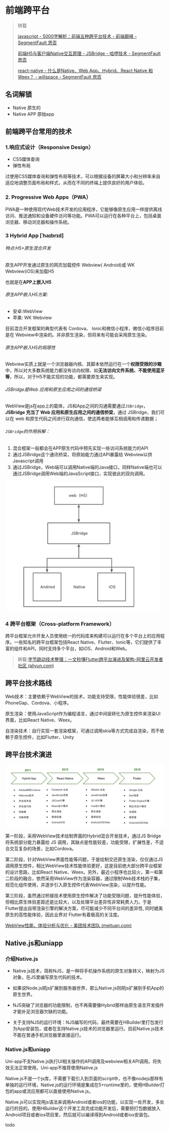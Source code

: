 #  前端跨平台

> 转载
>
> [javascript - 5000字解析：前端五种跨平台技术 - 前端巅峰 - SegmentFault 思否](https://segmentfault.com/a/1190000022106809)
>
> [前端H5与客户端Native交互原理 - JSBridge - 哈啰技术 - SegmentFault 思否](https://segmentfault.com/a/1190000044803959)
>
> [react-native - 什么是Native、Web App、Hybrid、React Native 和 Weex？ - willspace - SegmentFault 思否](https://segmentfault.com/a/1190000011154120)

## 名词解锁

- Native   原生的
- Native APP  原始app



## 前端跨平台常用的技术

### 1.响应式设计（Responsive Design）

- CSS媒体查询
- 弹性布局

过使用CSS媒体查询和弹性布局等技术，可以根据设备的屏幕大小和分辨率来自适应地调整页面布局和样式，从而在不同的终端上提供良好的用户体验。



### 2. Progressive Web Apps（PWA）

PWA是一种使用现代Web技术开发的应用程序，它能够像原生应用一样提供离线访问、推送通知和设备硬件访问等功能。PWA可以运行在各种平台上，包括桌面浏览器、移动浏览器和操作系统。



### 3 Hybrid App   [ˈhaɪbrɪd]

###### 特点:H5+原生混合开发

原生APP开发通过原生的网页加载控件 Webview( Android)或 WK Webview(iOS)来加载H5

也就是在**APP上嵌入H5**

###### 原生APP嵌入H5方案:

- 安卓:WebView
- 苹果: WK Webview

目前混合开发框架的典型代表有 Cordova、 lonic和微信小程序，微信小程序目前是在 Webview中渲染的。并非原生渲染，但将来有可能会采用原生渲染。



###### 原生APP嵌入H5的局限性

Webview实质上就是一个浏览器器内核、其脚本依然运行在一个**权限受限的沙箱**中，所以对大多数系统能力都没有访向权限、如**无法访向文件系统、不能使用蓝牙等**，所以，对于H5不能实现的功能，都需要原生来实现。



###### JSBridge是Web 应用和原生应用之间的通信桥梁

WebView是js在app上的载体，JS和App之间的沟通需要通过`JSBridge`， **JSBridge 充当了 Web 应用和原生应用之间的通信桥梁**，通过 JSBridge，我们可以在 web 和原生代码之间进行双向通信，使这两者能够互相调用和传递数据；

###### `JSBridge`的作用拆解：

1. 混合框架一般都会在APP原生代码中预先实现一些访问系统能力的API
2. 通过JSBridge这个通讯桥梁，将原始能力通过API暴露给 Webview以供 Javascript调用
3. 通过JSBridge，Web端可以调用Native端的Java接口，同样Native端也可以通过JSBridge调用Web端的JavaScript接口，实现彼此的双向调用。

![图片](img\JSBridge分析图)

### 4 跨平台框架（Cross-platform Framework）

跨平台框架允许开发人员使用统一的代码库来构建可以运行在多个平台上的应用程序。一些知名的跨平台框架包括React Native、Flutter、Ionic等，它们提供了丰富的组件和API，同时支持多个平台，如iOS、Android和Web。





> 转载:[字节跳动技术整理：一文秒懂Flutter跨平台演进及架构-阿里云开发者社区 (aliyun.com)](https://developer.aliyun.com/article/914437)



## 跨平台技术路线

Web技术：主要依赖于WebView的技术，功能支持受限，性能体验很差，比如PhoneGap、Cordova、小程序。

原生渲染：使用JavaScript作为编程语言，通过中间层转化为原生控件来渲染UI界面，比如React Native、Weex。

自渲染技术：自行实现一套渲染框架，可通过调用skia等方式完成自渲染，而不依赖于原生控件，比如Flutter、Unity



## 跨平台技术演进

![image-20240816170032997](img/image-20240816170032997.png)

第一阶段，采用WebView技术绘制界面的Hybrid混合开发技术，通过JS Bridge 将系统部分能力暴露给 JS 调用，其缺点是性能较差，功能受限，扩展性差，不适合交互复杂的场景，比如Cordova。 

第二阶段，针对WebView界面性能等问题，于是绘制交还原生渲染，仅仅通过JS调用原生控件，相比WebView技术性能体验更好，这是目前绝大部分跨平台框架的设计思路，比如React Native、Weex。另外，最近小程序也比较火，第一和第二阶段的融合，依然采用WebView作为渲染容器，通过限制Web技术栈的子集，规范化组件使用，并逐步引入原生控件代表WebView渲染，以提升性能。 

第三阶段，虽然通过桥接技术使用原生控件解决了功能受限问题，提升性能体验，但相比原生体验差距还是比较大，以及处理平台差异性非常耗费人力。于是Flutter提出自带渲染引擎的解决方案，尽可能减少不同平台间的差异性, 同时媲美原生的高性能体验，因此业界对 Flutter有着极高的关注度。



[WebView性能、体验分析与优化 - 美团技术团队 (meituan.com)](https://tech.meituan.com/2017/06/09/webviewperf.html)







## Native.js和uniapp 

### 介绍Native.js

- Native.js技术，简称NJS，是一种将手机操作系统的原生对象转义，映射为JS对象，在JS里编写原生代码的技术。

- 如果说Node.js把js扩展到服务器世界，那么Native.js则把js扩展到手机App的原生世界。

- NJS突破了浏览器的功能限制，也不再需要像Hybrid那样由原生语言开发插件才能补足浏览器欠缺的功能。
- 关于支持NJS的运行环境：NJS编写的代码，最终需要在HBuilder里打包发行为App安装包，或者在支持Native.js技术的浏览器里运行。目前Native.js技术不能在普通手机浏览器里直接运行。



### Native.js和uniapp 

Uni-app不支Native.js执行UI相关操作的API调用及webview相关API调用。将失效无法正常使用。Uni-app不推荐使用Native.js

Native.js不是一个js库，不需要下载引入到页面的script中，也不像nodejs那样有单独的运行环境，Native.js的运行环境是集成在5+runtime里的，使用HBuilder打包的app或流应用都可以直接使用Native.js。

Native.js可以实现用js语法来调用Android或者ios的功能，以实现一处开发，多处运行的目的。使用HBuilder这个开发工具完成功能开发后，需要把打包数据放入Android项目或者ios项目里，然后就可以编译得到Android或者ios安装包。



todo 